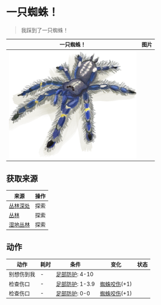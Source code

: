 # 一只蜘蛛！  
> 我踩到了一只蜘蛛！  
  
  一只蜘蛛！  |   图片   
 ----  |  ----:   
   |  ![](Sprite/Spider.png)   
  
## 获取来源  
来源  |  操作  
----  |  ----  
[丛林深处](DeepJungle.md)  |  探索  
[丛林](Jungle.md)  |  探索  
[湿地丛林](Wetlands.md)  |  探索  
## 动作  
动作  |  耗时  |  条件  |  变化  |  状态  
----  |  ----  |  ----  |  ----  |  ----  
别想伤到我<br>  |  -  |  [足部防护](FootProtection.md): 4-10  |    |    
检查伤口<br>  |  -  |  [足部防护](FootProtection.md): 1-3.9  |  [蜘蛛咬伤](W_SpiderBite.md)(+1)<br>  |    
检查伤口<br>  |  -  |  [足部防护](FootProtection.md): 0-0  |  [蜘蛛咬伤](W_SpiderBite.md)(+1)<br>  |    
